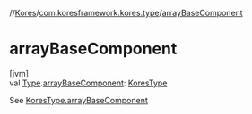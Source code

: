 //[Kores](../../index.md)/[com.koresframework.kores.type](index.md)/[arrayBaseComponent](array-base-component.md)

# arrayBaseComponent

[jvm]\
val [Type](https://docs.oracle.com/javase/8/docs/api/java/lang/reflect/Type.html).[arrayBaseComponent](array-base-component.md): [KoresType](-kores-type/index.md)

See [KoresType.arrayBaseComponent](-kores-type/array-base-component.md)
